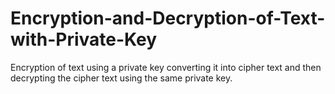 # Encryption-and-Decryption-of-Text-with-Private-Key
Encryption of text using a private key converting it into cipher text and then decrypting the cipher text using the same private key.

